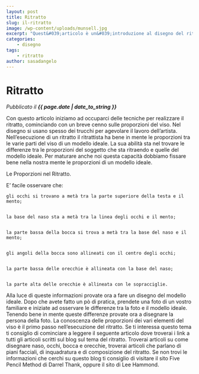 ```yaml
---
layout: post
title: Ritratto
slug: il-ritratto
image: /wp-content/uploads/munsell.jpg
excerpt: "Quest&#039;articolo è un&#039;introduzione al disegno del ritratto. In esso troverai la descrizione delle diverse proporzioni tra i vari elementi del volto."
categories:
    - disegno
tags:
    - ritratto
author: sasadangelo
---
```


# Ritratto
_Pubblicato il **{{ page.date | date_to_string }}**_


  Con questo articolo iniziamo ad occuparci delle tecniche per realizzare il ritratto, cominciando con un breve cenno sulle proporzioni del viso. Nel disegno si usano spesso dei trucchi per agevolare il lavoro dell&#8217;artista. Nell&#8217;esecuzione di un ritratto il ritrattista ha bene in mente le proporzioni tra le varie parti del viso di un modello ideale. La sua abilità sta nel trovare le differenze tra le proporzioni del soggetto che sta ritraendo e quelle del modello ideale. Per maturare anche noi questa capacità dobbiamo fissare bene nella nostra mente le proporzioni di un modello ideale.



  



  Le Proporzioni nel Ritratto.



  E&#8217; facile osservare che:



  
    gli occhi si trovano a metà tra la parte superiore della testa e il mento;
  
  
    la base del naso sta a metà tra la linea degli occhi e il mento;
  
  
    la parte bassa della bocca si trova a metà tra la base del naso e il mento;
  
  
    gli angoli della bocca sono allineati con il centro degli occhi;
  
  
    la parte bassa delle orecchie è allineata con la base del naso;
  
  
    la parte alta delle orecchie è allineata con le sopracciglie.
  



  Alla luce di queste informazioni provate ora a fare un disegno del modello ideale. Dopo che avete fatto un pò di pratica, prendete una foto di un vostro familiare e iniziate ad osservare le differenze tra la foto e il modello ideale. Tenendo bene in mente queste differenze provate ora a disegnare la persona della foto. La conoscenza delle proporzioni dei vari elementi del viso è il primo passo nell&#8217;esecuzione del ritratto. Se ti interessa questo tema ti consiglio di cominciare a leggere il seguente articolo dove troverai i link a tutti gli articoli scritti sul blog sul tema del ritratto. Troverai articoli su come disegnare naso, occhi, bocca e orecchie, troverai articoli che parlano di piani facciali, di inquadratura e di composizione del ritratto. Se non trovi le informazioni che cerchi su questo blog ti consiglio di visitare il sito Five Pencil Method di Darrel Thank, oppure il sito di Lee Hammond.
